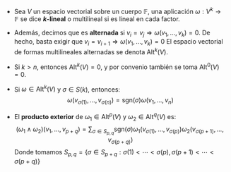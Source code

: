 - Sea $V$ un espacio vectorial sobre un cuerpo $\mathbb{F}$, una aplicación $\omega:V^{k}\longrightarrow \mathbb{F}$ se dice **$k$-lineal** o multilineal si es lineal en cada factor.
- Además, decimos que es **alternada** si $v_{i}=v_{j}\Rightarrow\omega(v_{1},\dots,v_{k}) = 0$. De hecho, basta exigir que $v_{i}=v_{i+1} \Rightarrow \omega(v_{1},\dots,v_{k}) = 0$ El espacio vectorial de formas multilineales alternadas se denota $\mathrm{Alt}^k(V)$.
- Si $k>n$, entonces $\mathrm{Alt}^k(V)=0$, y por convenio también se toma $\mathrm{Alt}^0(V)=0$.
- Si $\omega \in \mathrm{Alt}^k(V)$ y $\sigma \in S(k)$, entonces:
$$
\omega(v_{\sigma(1)},\dots ,v_{\sigma(n)}) = \mathrm{sgn}(\sigma)\omega(v_{1},\dots,v_{n})
$$

- El **producto exterior** de $\omega_{1}\in \mathrm{Alt}^p(V)$ y $\omega_{2}\in \mathrm{Alt}^q(V)$ es:
$$
(\omega_{1}\wedge \omega_{2})(v_{1},\dots,v_{p+q})=\sum_{\sigma \in S_{p,q}}\mathrm{sgn}(\sigma)\omega_{1}\left(v_{\sigma(1)},\dots,v_{\sigma(p)}\right)\omega_{2}\left(v_{\sigma(p+1)},\dots,v_{\sigma(p+q)}\right)
$$
	Donde tomamos $S_{p,q}=\{\sigma \in S_{p+q}: \sigma(1)<\cdots<\sigma(p),\sigma(p+1)<\cdots<\sigma(p+q)\}$
